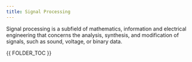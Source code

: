 ```yaml
---
title: Signal Processing
---
```


Signal processing is a subfield of mathematics, information and electrical engineering that concerns the analysis, synthesis, and modification of signals, such as sound, voltage, or binary data.

{{ FOLDER_TOC }}
